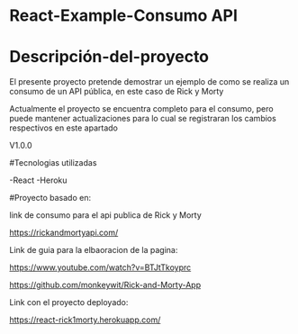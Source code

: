 # React-Example-Consumo API

# Descripción-del-proyecto
El presente proyecto pretende demostrar un ejemplo de como se realiza un consumo de un API pública,
en este caso de Rick y Morty

Actualmente el proyecto se encuentra completo para el consumo, pero puede mantener actualizaciones
para lo cual se registraran los cambios respectivos en este apartado

V1.0.0

#Tecnologias utilizadas

-React
-Heroku

#Proyecto basado en:

link de consumo para el api publica de Rick y Morty

https://rickandmortyapi.com/

Link de guia para la elbaoracion de la pagina:

https://www.youtube.com/watch?v=BTJtTkoyprc 

https://github.com/monkeywit/Rick-and-Morty-App

Link con el proyecto deployado:

https://react-rick1morty.herokuapp.com/
